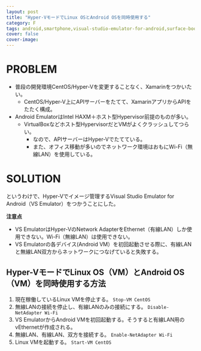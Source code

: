 ```yaml
---
layout: post
title: "Hyper-VモードでLinux OSとAndroid OSを同時使用する"
category: F
tags: android,smartphone,visual-studio-emulator-for-android,surface-book,android-emulator
cover: false
cover-image:
---
```


# PROBLEM

- 普段の開発環境CentOS/Hyper-Vを変更することなく、Xamarinをつかいたい。
  - CentOS/Hyper-V上にAPIサーバーをたてて、XamarinアプリからAPIをたたく構成。
- Android EmulatorはIntel HAXM＋ホスト型Hypervisor前提のものが多い。
  - VirtualBoxなどホスト型HypervisorだとVMがよくクラッシュしてつらい。
    - なので、APIサーバーはHyper-Vでたてている。
    - また、オフィス移動が多いのでネットワーク環境はおもにWi-Fi（無線LAN）を使用している。

# SOLUTION
というわけで、Hyper-Vでイメージ管理するVisual Studio Emulator for Android（VS Emulator）をつかうことにした。

**注意点**

- VS EmulatorはHyper-VのNetwork AdapterをEthernet（有線LAN）しか使用できない。Wi-Fi（無線LAN）は使用できない。
- VS Emulatorの各デバイス(Android VM）を初回起動させる際に、有線LANと無線LAN双方からネットワークにつなげていると失敗する。

## Hyper-VモードでLinux OS（VM）とAndroid OS（VM）を同時使用する方法

1. 現在稼働しているLinux VMを停止する。 `Stop-VM CentOS`
2. 無線LANの接続を停止し、有線LANのみの接続にする。 `Disable-NetAdapter Wi-Fi`
3. VS EmulatorからAndroid VMを初回起動する。そうすると有線LAN用のvEthernetが作成される。
4. 無線LAN、有線LAN、双方を接続する。 `Enable-NetAdapter Wi-Fi`
5. Linux VMを起動する。 `Start-VM CentOS`

